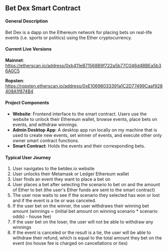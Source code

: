 ## Bet Dex Smart Contract

#### General Description
Bet Dex is a dapp on the Ethereum network for placing bets on real-life events (i.e. sports or politics) using the Ether cryptocurrency.

#### Current Live Versions
**Mainnet**: https://etherscan.io/address/0xb411eB71568B9f722a5b77C046d4BBEa5b36A0C5

**Ropsten**: https://ropsten.etherscan.io/address/0xE10698033391a1C2D77499Caaf928408A1f874B4

#### Project Components
* **Website**: Frontend interface to the smart contract. Users use the website to unlock their Ethereum wallet, browse events, place bets on events, and withdraw winnings.
* **Admin Desktop App**: A desktop app run locally on my machine that is used to create new events, set winner of events, and execute other only owner smart contract functions.
* **Smart Contract**: Holds the events and their corresponding bets.

#### Typical User Journey
1. User navigates to the betdex.io website
2. User unlocks their Metamask or Ledger Ethereum wallet
3. User finds an event they want to place a bet on
4. User places a bet after selecting the scenario to bet on and the amount of Ether to bet (the user's Ether funds are sent to the smart contract)
5. The user now waits to see if the scenario they selected has won or lost and if the event is a tie or was canceled.
6. If the user bet on the winner, the user withdraws their winning bet amount (winnings = (initial bet amount on winning scenario * scenario odds) - house fee)
7. If the user bet on the loser, the user will not be able to withdraw any winnings
8. If the event is canceled or the result is a tie, the user will be able to withdraw their refund, which is equal to the total amount they bet on the event (no house fee is charged on cancellations or ties)
